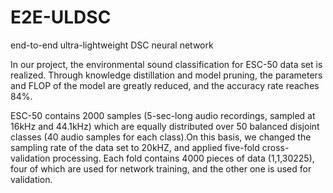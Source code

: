 # E2E-ULDSC
end-to-end ultra-lightweight DSC neural network

In our project, the environmental sound classification for ESC-50 data set is realized. Through knowledge distillation and model pruning, the parameters and FLOP of the model are greatly reduced, and the accuracy rate reaches 84%.

ESC-50 contains 2000 samples (5-sec-long audio recordings, sampled at 16kHz and 44.1kHz) which are equally distributed over 50 balanced disjoint classes (40 audio samples for each class).On this basis, we changed the sampling rate of the data set to 20kHZ, and applied five-fold cross-validation processing. Each fold contains 4000 pieces of data (1,1,30225), four of which are used for network training, and the other one is used for validation.
